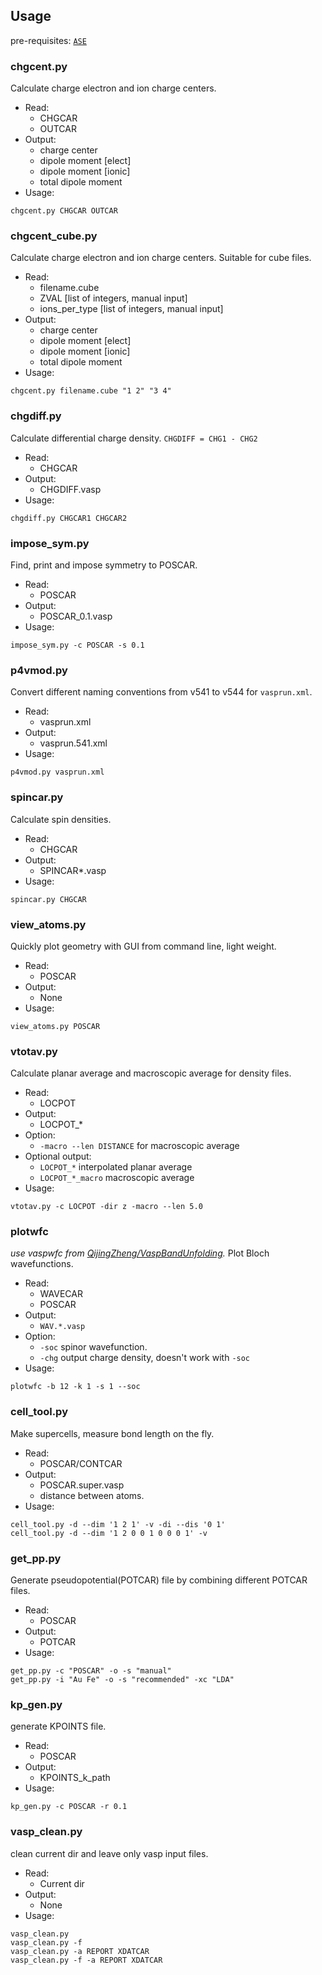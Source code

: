 ## Usage

pre-requisites: [`ASE`](https://wiki.fysik.dtu.dk/ase/)

### chgcent.py
Calculate charge electron and ion charge centers.
- Read:
  - CHGCAR
  - OUTCAR
- Output:
  - charge center
  - dipole moment [elect]
  - dipole moment [ionic]
  - total dipole moment
- Usage:
```
chgcent.py CHGCAR OUTCAR
```

### chgcent_cube.py
Calculate charge electron and ion charge centers. Suitable for cube files.
- Read:
  - filename.cube
  - ZVAL [list of integers, manual input]
  - ions_per_type [list of integers, manual input]
- Output:
  - charge center
  - dipole moment [elect]
  - dipole moment [ionic]
  - total dipole moment
- Usage:
```
chgcent.py filename.cube "1 2" "3 4"
```

### chgdiff.py
Calculate differential charge density. `CHGDIFF = CHG1 - CHG2`
- Read:
  - CHGCAR
- Output:
  - CHGDIFF.vasp
- Usage:
```
chgdiff.py CHGCAR1 CHGCAR2
```

### impose_sym.py
Find, print and impose symmetry to POSCAR.
- Read:
  - POSCAR
- Output:
  - POSCAR_0.1.vasp
- Usage:
```
impose_sym.py -c POSCAR -s 0.1
```

### p4vmod.py
Convert different naming conventions from v541 to v544 for `vasprun.xml`.
- Read:
  - vasprun.xml
- Output:
  - vasprun.541.xml
- Usage:
```
p4vmod.py vasprun.xml
```

### spincar.py
Calculate spin densities.
- Read:
  - CHGCAR
- Output:
  - SPINCAR*.vasp
- Usage:
```
spincar.py CHGCAR
```

### view_atoms.py
Quickly plot geometry with GUI from command line, light weight.
- Read:
  - POSCAR
- Output:
  - None
- Usage:
```
view_atoms.py POSCAR
```

### vtotav.py
Calculate planar average and macroscopic average for density files.
- Read:
  - LOCPOT
- Output:
  - LOCPOT_*
- Option:
  - `-macro --len DISTANCE` for macroscopic average
- Optional output:
  - `LOCPOT_*` interpolated planar average
  - `LOCPOT_*_macro` macroscopic average
- Usage:
```
vtotav.py -c LOCPOT -dir z -macro --len 5.0
```


### plotwfc
*use vaspwfc from [QijingZheng/VaspBandUnfolding](https://github.com/QijingZheng/VaspBandUnfolding/blob/master/vaspwfc.py).*
Plot Bloch wavefunctions.
- Read:
  - WAVECAR
  - POSCAR
- Output:
  - `WAV.*.vasp`
- Option:
  - `-soc` spinor wavefunction.
  - `-chg` output charge density, doesn't work with `-soc`
- Usage:
```
plotwfc -b 12 -k 1 -s 1 --soc
```

### cell_tool.py
Make supercells, measure bond length on the fly.
- Read:
  - POSCAR/CONTCAR
- Output:
  - POSCAR.super.vasp
  - distance between atoms.
- Usage:
```
cell_tool.py -d --dim '1 2 1' -v -di --dis '0 1'
cell_tool.py -d --dim '1 2 0 0 1 0 0 0 1' -v
```

### get_pp.py
Generate pseudopotential(POTCAR) file by combining different POTCAR files.
- Read:
  - POSCAR
- Output:
  - POTCAR
- Usage:
```
get_pp.py -c "POSCAR" -o -s "manual"
get_pp.py -i "Au Fe" -o -s "recommended" -xc "LDA"
```

### kp_gen.py
generate KPOINTS file.
- Read:
  - POSCAR
- Output:
  - KPOINTS_k_path
- Usage:
```
kp_gen.py -c POSCAR -r 0.1
```

### vasp_clean.py
clean current dir and leave only vasp input files.
- Read:
  - Current dir
- Output:
  - None
- Usage:
```
vasp_clean.py
vasp_clean.py -f
vasp_clean.py -a REPORT XDATCAR
vasp_clean.py -f -a REPORT XDATCAR
```

